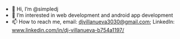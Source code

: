 - 👋 Hi, I’m @simpledj
- 👀 I’m interested in web development and android app development
- 📫 How to reach me, email: djvillanueva3030@gmail.com; LinkedIn: www.linkedin.com/in/dj-villanueva-b754a1197/

<!---
simpledj/simpledj is a ✨ special ✨ repository because its `README.md` (this file) appears on your GitHub profile.
You can click the Preview link to take a look at your changes.
--->
